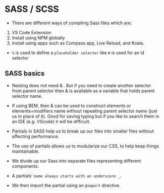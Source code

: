 # SASS / SCSS

- There are different ways of compiling Sass files which are:

1. VS Code Extension
2. Install using NPM globally
3. Install using apps such as Compass.app, Live Reload, and Koala.

- `%` is used to define a `placeholder selector` like `#` is used for an id selector

## SASS basics

- Nesting does not need & . But if you need to create another selector from parent selector then & is available as a variable that holds parent selector name.

- If using BEM, then & can be used to construct elements or elements+modifiers name without repeating parent selector name (just us in place of it). Good for saving typing but if you like to search them in an IDE (e.g. VScode) it will be difficult.

- Partials in SASS help us to break up our files into smaller files without affecting performance.

- The use of partials allows us to modularize our CSS, to help keep things maintainable.

- We divide up our Sass into separate files representing different components.
- A partials’ `name always starts with an underscore _`.

- We then import the partial using an `@import` directive.
